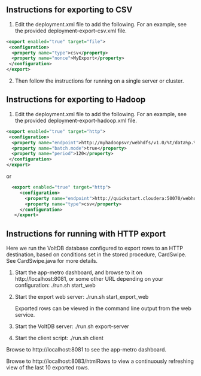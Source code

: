Instructions for exporting to CSV
---------------------------------
1. Edit the deployment.xml file to add the following.  For an example, see the provided deployment-export-csv.xml file.

```xml
<export enabled="true" target="file">
 <configuration>
  <property name="type">csv</property>
  <property name="nonce">MyExport</property>
 </configuration>
</export>
```

2. Then follow the instructions for running on a single server or cluster.


Instructions for exporting to Hadoop
------------------------------------
1. Edit the deployment.xml file to add the following.  For an example, see the provided deployment-export-hadoop.xml file.

```xml
<export enabled="true" target="http">
 <configuration>
  <property name="endpoint">http://myhadoopsvr/webhdfs/v1.0/%t/data%p.%t.csv</property>
  <property name="batch.mode">true</property>
  <property name="period">120</property>
 </configuration>
</export>
```
or

```xml
  <export enabled="true" target="http">
     <configuration>
       <property name="endpoint">http://quickstart.cloudera:50070/webhdfs/v1/user/cloudera/%t/data%p-%g.%t.csv?user.name=cloudera</property>
       <property name="type">csv</property>
     </configuration>
   </export>
```

Instructions for running with HTTP export
-----------------------------------------

Here we run the VoltDB database configured to export rows to an HTTP destination, based on conditions set in the stored procedure, CardSwipe. See CardSwipe.java for more details.

1. Start the app-metro dashboard, and browse to it on http://localhost:8081, or some other URL depending on your configuration:
    ./run.sh start_web <port number>

2. Start the export web server:
    ./run.sh start_export_web

   Exported rows can be viewed in the command line output from the web service.

3. Start the VoltDB server:
    ./run.sh export-server

4. Start the client script:
    ./run.sh client

Browse to http://localhost:8081 to see the app-metro dashboard.

Browse to http://localhost:8083/htmlRows to view a continuously refreshing view of the last 10 exported rows.
